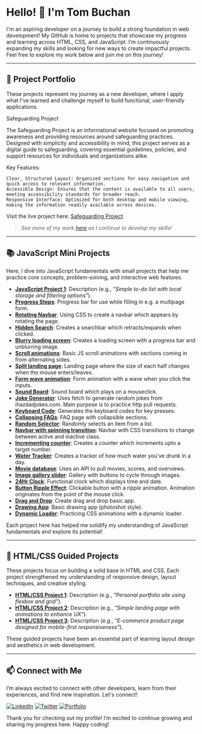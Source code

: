 # Hello! 👋 I'm Tom Buchan

I'm an aspiring developer on a journey to build a strong foundation in web development! My GitHub is home to projects that showcase my progress and learning across HTML, CSS, and JavaScript. I’m continuously expanding my skills and looking for new ways to create impactful projects. Feel free to explore my work below and join me on this journey!

---

## 🚀 Project Portfolio

These projects represent my journey as a new developer, where I apply what I've learned and challenge myself to build functional, user-friendly applications.

Safeguarding Project

The Safeguarding Project is an informational website focused on promoting awareness and providing resources around safeguarding practices. Designed with simplicity and accessibility in mind, this project serves as a digital guide to safeguarding, covering essential guidelines, policies, and support resources for individuals and organizations alike.

Key Features:

    Clear, Structured Layout: Organized sections for easy navigation and quick access to relevant information.
    Accessible Design: Ensures that the content is available to all users, meeting accessibility standards for broader reach.
    Responsive Interface: Optimized for both desktop and mobile viewing, making the information readily available across devices.

Visit the live project here: [Safeguarding Project](https://tbuchan1997.github.io/safeguarding-project/)

> *See more of my work [here](link-to-portfolio-website) as I continue to develop my skills!*

---

## 📚 JavaScript Mini Projects

Here, I dive into JavaScript fundamentals with small projects that help me practice core concepts, problem-solving, and interactive web features.

- **[JavaScript Project 1](link-to-project)**: Description (e.g., *"Simple to-do list with local storage and filtering options"*).
- **[Progress Steps](https://tbuchan1997.github.io/JS2-Progress-Steps/)**: Progress bar for use while filling in e.g. a multipage form.
- **[Rotating Navbar](https://tbuchan1997.github.io/JS3-Rotating-Nav/)**: Using CSS to create a navbar which appears by rotating the page.
- **[Hidden Search](https://tbuchan1997.github.io/JS4-Hidden-Search/)**: Creates a searchbar which retracts/expands when clicked.
- **[Blurry loading screen](https://tbuchan1997.github.io/JS5-Blurred-loading/)**: Creates a loading screen with a progress bar and unblurring image.
- **[Scroll animations](https://tbuchan1997.github.io/JS6-Scroll-Animation/)**: Basic JS scroll animations with sections coming in from alternating sides.
- **[Split landing page](https://tbuchan1997.github.io/JS7-Split-Landing-Page/)**: Landing page where the size of each half changes when the mouse enters/leaves.
- **[Form wave animation](https://tbuchan1997.github.io/JS8-form-wave-animation/)**: Form animation with a wave when you click the inputs.
- **[Sound Board](https://tbuchan1997.github.io/JS9-sound-board/)**: Sound board which plays on a mouseclick.
- **[Joke Generator](https://tbuchan1997.github.io/JS10-dad-joke-generator/)**: Uses fetch to generate random jokes from ihazdadjokes.com. Main purpose is to practice http pull requests.
- **[Keyboard Code](https://tbuchan1997.github.io/JS11-event-key-codes/)**: Generates the keyboard codes for key presses.
- **[Collapsing FAQs](https://tbuchan1997.github.io/JS12-FAQ-collapse/)**: FAQ page with collapsible sections.
- **[Random Selector](https://tbuchan1997.github.io/JS13-random-picker/)**: Randomly selects an item from a list.
- **[Navbar with spinning transition](https://tbuchan1997.github.io/JS14-animated-nav/)**: Navbar with CSS transitions to change between active and inactive class.
- **[Incrementing counter](https://tbuchan1997.github.io/JS15-incrementing-counter/)**: Creates a counter which increments upto a target number.
- **[Water Tracker](https://tbuchan1997.github.io/JS16-drink-water/)**: Creates a tracker of how much water you've drunk in a day.
- **[Movie database](https://tbuchan1997.github.io/JS17-movie-app/)**: Uses an API to pull movies, scores, and overviews.
- **[Image gallery slider](https://tbuchan1997.github.io/JS18-background-slider/)**: Gallery with buttons to cycle through images.
- **[24Hr Clock](https://tbuchan1997.github.io/JS19-clock/)**: Functional clock which displays time and date.
- **[Button Ripple Effect](https://tbuchan1997.github.io/JS20-button-ripple/)**: Clickable button with a ripple animation. Animation originates from the point of the mouse click.
- **[Drag and Drop](https://tbuchan1997.github.io/JS21-drag-and-drop/)**: Create drag and drop basic app.
- **[Drawing App](https://tbuchan1997.github.io/JS22-drawing-app/)**: Basic drawing app (photoshot style).
- **[Dynamic Loader](https://tbuchan1997.github.io/JS23-dynamic-css-loader/)**: Practicing CSS animations with a dynamic loader.

Each project here has helped me solidify my understanding of JavaScript fundamentals and explore its potential!

---

## 🎨 HTML/CSS Guided Projects

These projects focus on building a solid base in HTML and CSS. Each project strengthened my understanding of responsive design, layout techniques, and creative styling.

- **[HTML/CSS Project 1](link-to-project)**: Description (e.g., *"Personal portfolio site using flexbox and grid"*).
- **[HTML/CSS Project 2](link-to-project)**: Description (e.g., *"Simple landing page with animations to enhance UX"*).
- **[HTML/CSS Project 3](link-to-project)**: Description (e.g., *"E-commerce product page designed for mobile-first responsiveness"*).

These guided projects have been an essential part of learning layout design and aesthetics in web development.

---

## 📫 Connect with Me

I’m always excited to connect with other developers, learn from their experiences, and find new inspiration. Let's connect!

[![LinkedIn](https://img.shields.io/badge/LinkedIn-Connect-blue?logo=linkedin)](link-to-your-linkedin)
[![Twitter](https://img.shields.io/badge/Twitter-Follow-blue?logo=twitter)](link-to-your-twitter)
[![Portfolio](https://img.shields.io/badge/Portfolio-Visit-brightgreen?logo=google-chrome)](link-to-your-portfolio)

Thank you for checking out my profile! I’m excited to continue growing and sharing my progress here. Happy coding!

